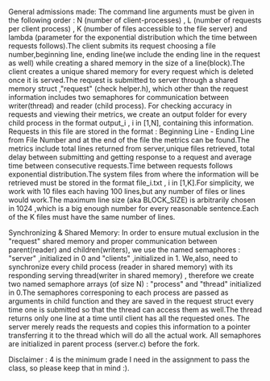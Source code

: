 General admissions made:
The command line arguments must be given in the following order : N (number of client-processes) , L (number of requests per client process) , K (number of files accessible to the file server) and lambda (parameter for the exponential distribution which the time between requests follows).The client submits its request choosing a file number,beginning line, ending line(we include the ending line in the request as well) while creating a shared memory in the size of a line(block).The client creates a unique shared memory for every request which is deleted once it is served.The request is submitted to server through a shared memory struct ,"request" (check helper.h), which other than the request information includes two semaphores for communication between writer(thread) and reader (child process). For checking accuracy in requests and viewing their metrics, we create an output folder for every child process in the format output_i , i in [1,N], containing this information. Requests in this file are stored in the format : Beginning Line - Ending Line from File Number and at the end of the file the metrics can be found.The metrics include total lines returned from server,unique files retrieved, total delay between submitting and getting response to a request and average time between consecutive requests.Time between requests follows exponential distribution.The system files from where the information will be retrieved must be stored in the format file_i.txt , i in [1,K].For simplicity, we work with 10 files each having 100 lines,but any number of files or lines would work.The maximum line size (aka BLOCK_SIZE) is arbitrarily chosen in 1024 ,which is a big enough number for every reasonable sentence.Each of the K files must have the same number of lines.

Synchronizing & Shared Memory:
In order to ensure mutual exclusion in the "request" shared memory and proper communication between parent(reader) and children(writers), we use the named semaphores : "server" ,initialized in 0 and "clients" ,initialized in 1. We,also, need to synchronize every child process (reader in shared memory) with its responding serving thread(writer in shared memory) , therefore we create two named semaphore arrays (of size N) : "process" and "thread" initialized in 0.The semaphores corresponing to each process are passed as arguments in child function and they are saved in the request struct every time one is submitted so that the thread can access them as well.The thread returns only one line at a time until client has all the requested ones. The server merely reads the requests and copies this information to a pointer transferring it to the thread which will do all the actual work.
All semaphores are initialized in parent process (server.c) before the fork.

Disclaimer : 4 is the minimum grade I need in the assignment to pass the class, so please keep that in mind :).